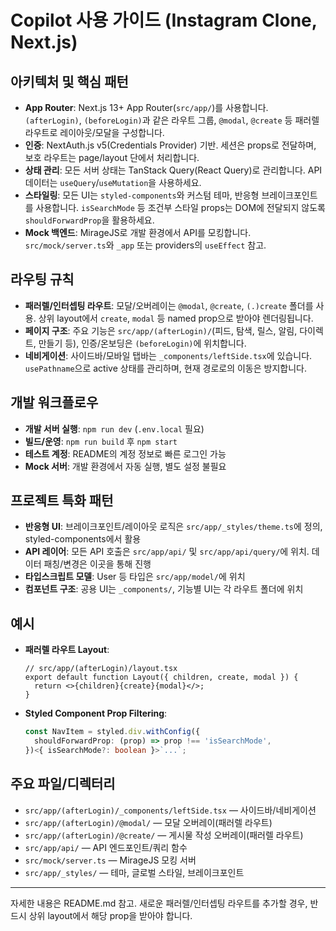 
# Copilot 사용 가이드 (Instagram Clone, Next.js)

## 아키텍처 및 핵심 패턴
- **App Router**: Next.js 13+ App Router(`src/app/`)를 사용합니다. `(afterLogin)`, `(beforeLogin)`과 같은 라우트 그룹, `@modal`, `@create` 등 패러렐 라우트로 레이아웃/모달을 구성합니다.
- **인증**: NextAuth.js v5(Credentials Provider) 기반. 세션은 props로 전달하며, 보호 라우트는 page/layout 단에서 처리합니다.
- **상태 관리**: 모든 서버 상태는 TanStack Query(React Query)로 관리합니다. API 데이터는 `useQuery`/`useMutation`을 사용하세요.
- **스타일링**: 모든 UI는 `styled-components`와 커스텀 테마, 반응형 브레이크포인트를 사용합니다. `isSearchMode` 등 조건부 스타일 props는 DOM에 전달되지 않도록 `shouldForwardProp`을 활용하세요.
- **Mock 백엔드**: MirageJS로 개발 환경에서 API를 모킹합니다. `src/mock/server.ts`와 `_app` 또는 providers의 `useEffect` 참고.

## 라우팅 규칙
- **패러렐/인터셉팅 라우트**: 모달/오버레이는 `@modal`, `@create`, `(.)create` 폴더를 사용. 상위 layout에서 `create`, `modal` 등 named prop으로 받아야 렌더링됩니다.
- **페이지 구조**: 주요 기능은 `src/app/(afterLogin)/`(피드, 탐색, 릴스, 알림, 다이렉트, 만들기 등), 인증/온보딩은 `(beforeLogin)`에 위치합니다.
- **네비게이션**: 사이드바/모바일 탭바는 `_components/leftSide.tsx`에 있습니다. `usePathname`으로 active 상태를 관리하며, 현재 경로로의 이동은 방지합니다.

## 개발 워크플로우
- **개발 서버 실행**: `npm run dev` (`.env.local` 필요)
- **빌드/운영**: `npm run build` 후 `npm start`
- **테스트 계정**: README의 계정 정보로 빠른 로그인 가능
- **Mock 서버**: 개발 환경에서 자동 실행, 별도 설정 불필요

## 프로젝트 특화 패턴
- **반응형 UI**: 브레이크포인트/레이아웃 로직은 `src/app/_styles/theme.ts`에 정의, styled-components에서 활용
- **API 레이어**: 모든 API 호출은 `src/app/api/` 및 `src/app/api/query/`에 위치. 데이터 패칭/변경은 이곳을 통해 진행
- **타입스크립트 모델**: User 등 타입은 `src/app/model/`에 위치
- **컴포넌트 구조**: 공용 UI는 `_components/`, 기능별 UI는 각 라우트 폴더에 위치

## 예시
- **패러렐 라우트 Layout**:
  ```tsx
  // src/app/(afterLogin)/layout.tsx
  export default function Layout({ children, create, modal }) {
    return <>{children}{create}{modal}</>;
  }
  ```
- **Styled Component Prop Filtering**:
  ```ts
  const NavItem = styled.div.withConfig({
    shouldForwardProp: (prop) => prop !== 'isSearchMode',
  })<{ isSearchMode?: boolean }>`...`;
  ```

## 주요 파일/디렉터리
- `src/app/(afterLogin)/_components/leftSide.tsx` — 사이드바/네비게이션
- `src/app/(afterLogin)/@modal/` — 모달 오버레이(패러렐 라우트)
- `src/app/(afterLogin)/@create/` — 게시물 작성 오버레이(패러렐 라우트)
- `src/app/api/` — API 엔드포인트/쿼리 함수
- `src/mock/server.ts` — MirageJS 모킹 서버
- `src/app/_styles/` — 테마, 글로벌 스타일, 브레이크포인트

---
자세한 내용은 README.md 참고. 새로운 패러렐/인터셉팅 라우트를 추가할 경우, 반드시 상위 layout에서 해당 prop을 받아야 합니다.
